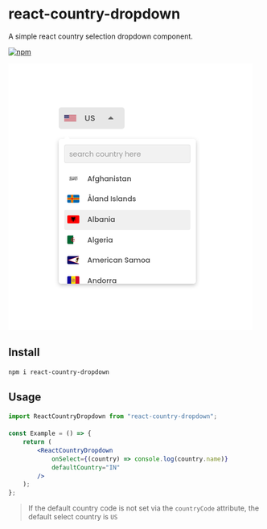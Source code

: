 # react-country-dropdown

A simple react country selection dropdown component.

[![npm](https://img.shields.io/npm/v/react-country-dropdown?color=bright)](https://npmjs.com/package/react-country-dropdown)

![Demo Screenshot](./screenshot.png)

## Install

```sh
npm i react-country-dropdown
```

## Usage

```jsx
import ReactCountryDropdown from "react-country-dropdown";

const Example = () => {
	return (
		<ReactCountryDropdown
			onSelect={(country) => console.log(country.name)}
			defaultCountry="IN"
		/>
	);
};
```

> If the default country code is not set via the `countryCode` attribute, the default select country is `US`
